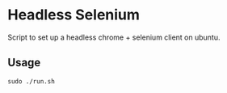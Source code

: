 # Headless Selenium
Script to set up a headless chrome + selenium client on ubuntu.

## Usage
```
sudo ./run.sh
```
